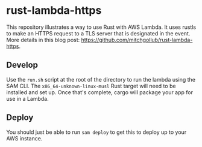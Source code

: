 # rust-lambda-https

This repository illustrates a way to use Rust with AWS Lambda.  It uses rustls to make an HTTPS request to a TLS server that is designated in the event.  More details in this blog post: <https://github.com/mitchgollub/rust-lambda-https>.

## Develop

Use the `run.sh` script at the root of the directory to run the lambda using the SAM CLI.  The `x86_64-unknown-linux-musl` Rust target will need to be installed and set up.  Once that's complete, cargo will package your app for use in a Lambda.

## Deploy

You should just be able to run `sam deploy` to get this to deploy up to your AWS instance.
